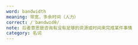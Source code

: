 ```yaml
---
word: bandwidth
meaning: 带宽，多余时间（人力）
correct: /ˈbændwɪdθ/
note: 后者意思是咨询有没有足够的资源或时间来完成某件事情
category: 名词
---
```

